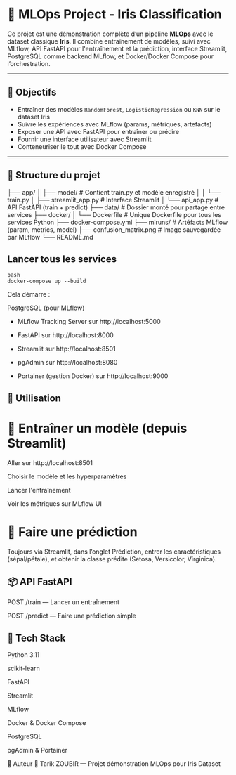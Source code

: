 # 🌸 MLOps Project - Iris Classification

Ce projet est une démonstration complète d’un pipeline **MLOps** avec le dataset classique **Iris**. Il combine entraînement de modèles, suivi avec MLflow, API FastAPI pour l'entraînement et la prédiction, interface Streamlit, PostgreSQL comme backend MLflow, et Docker/Docker Compose pour l’orchestration.

---

## 📌 Objectifs

- Entraîner des modèles `RandomForest`, `LogisticRegression` ou `KNN` sur le dataset Iris
- Suivre les expériences avec MLflow (params, métriques, artefacts)
- Exposer une API avec FastAPI pour entraîner ou prédire
- Fournir une interface utilisateur avec Streamlit
- Conteneuriser le tout avec Docker Compose

---

## 🧱 Structure du projet

├── app/
│ ├── model/                # Contient train.py et modèle enregistré
│ │ └── train.py
│ ├── streamlit_app.py      # Interface Streamlit
│ └── api_app.py            # API FastAPI (train + predict)
├── data/                   # Dossier monté pour partage entre services
├── docker/
│ └── Dockerfile            # Unique Dockerfile pour tous les services Python
├── docker-compose.yml
├── mlruns/                 # Artéfacts MLflow (param, metrics, model)
├── confusion_matrix.png    # Image sauvegardée par MLflow
└── README.md

## Lancer tous les services
    bash
    docker-compose up --build
Cela démarre :

PostgreSQL (pour MLflow)

- MLflow Tracking Server sur http://localhost:5000

- FastAPI sur http://localhost:8000

- Streamlit sur http://localhost:8501

- pgAdmin sur http://localhost:8080

- Portainer (gestion Docker) sur http://localhost:9000

## 🚀 Utilisation

# 🔧 Entraîner un modèle (depuis Streamlit)

Aller sur http://localhost:8501

Choisir le modèle et les hyperparamètres

Lancer l'entraînement

Voir les métriques sur MLflow UI

# 🔮 Faire une prédiction
Toujours via Streamlit, dans l’onglet Prédiction, entrer les caractéristiques (sépal/pétale), et obtenir la classe prédite (Setosa, Versicolor, Virginica).

## 📦 API FastAPI

POST /train — Lancer un entraînement

POST /predict — Faire une prédiction simple

## 🧪 Tech Stack

Python 3.11

scikit-learn

FastAPI

Streamlit

MLflow

Docker & Docker Compose

PostgreSQL

pgAdmin & Portainer

📌 Auteur
👤 Tarik ZOUBIR — Projet démonstration MLOps pour Iris Dataset



